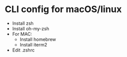 # CLI config for macOS/linux

- Install zsh
- Install oh-my-zsh
- For MAC: 
  - Install homebrew
  - Install iterm2
- Edit .zshrc